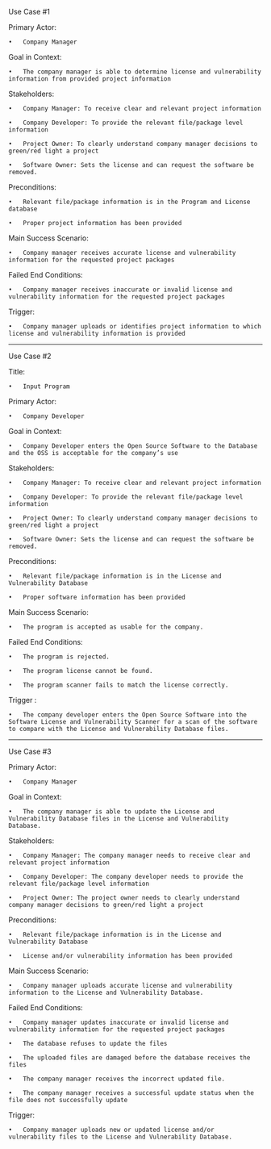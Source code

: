 Use Case #1

Primary Actor:

	•	Company Manager

Goal in Context:

	•	The company manager is able to determine license and vulnerability information from provided project information

Stakeholders:

	•	Company Manager: To receive clear and relevant project information

	•	Company Developer: To provide the relevant file/package level information

	•	Project Owner: To clearly understand company manager decisions to green/red light a project

	•	Software Owner: Sets the license and can request the software be removed.  

Preconditions:

	•	Relevant file/package information is in the Program and License database

	•	Proper project information has been provided

Main Success Scenario:

	•	Company manager receives accurate license and vulnerability information for the requested project packages

Failed End Conditions:

	•	Company manager receives inaccurate or invalid license and vulnerability information for the requested project packages

Trigger:

	•	Company manager uploads or identifies project information to which license and vulnerability information is provided

_______________________________________________________________________________________________________________________________________


Use Case #2

Title:

	•	Input Program

Primary Actor:

	•	Company Developer

Goal in Context:

	•	Company Developer enters the Open Source Software to the Database and the OSS is acceptable for the company’s use

Stakeholders:

	•	Company Manager: To receive clear and relevant project information

	•	Company Developer: To provide the relevant file/package level information

	•	Project Owner: To clearly understand company manager decisions to green/red light a project

	•	Software Owner: Sets the license and can request the software be removed.  

Preconditions:

	•	Relevant file/package information is in the License and Vulnerability Database

	•	Proper software information has been provided

Main Success Scenario:

	•	The program is accepted as usable for the company.

Failed End Conditions:

	•	The program is rejected.

	•	The program license cannot be found.

	•	The program scanner fails to match the license correctly.

Trigger :

	•	The company developer enters the Open Source Software into the Software License and Vulnerability Scanner for a scan of the software to compare with the License and Vulnerability Database files.


____________________________________________________________________________________________________________________________________________


Use Case #3

Primary Actor:

	•	Company Manager

Goal in Context:

	•	The company manager is able to update the License and Vulnerability Database files in the License and Vulnerability Database.

Stakeholders:

	•	Company Manager: The company manager needs to receive clear and relevant project information
	
	•	Company Developer: The company developer needs to provide the relevant file/package level information
	
	•	Project Owner: The project owner needs to clearly understand company manager decisions to green/red light a project

Preconditions:

	•	Relevant file/package information is in the License and Vulnerability Database
	
	•	License and/or vulnerability information has been provided

Main Success Scenario:

	•	Company manager uploads accurate license and vulnerability information to the License and Vulnerability Database.

Failed End Conditions:

	•	Company manager updates inaccurate or invalid license and vulnerability information for the requested project packages

	•	The database refuses to update the files

	•	The uploaded files are damaged before the database receives the files

	•	The company manager receives the incorrect updated file.

	•	The company manager receives a successful update status when the file does not successfully update

Trigger:

	•	Company manager uploads new or updated license and/or vulnerability files to the License and Vulnerability Database.
